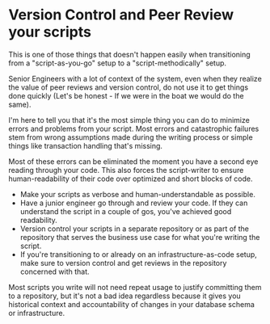 # Version Control and Peer Review your scripts

This is one of those things that doesn't happen easily when transitioning from a "script-as-you-go" setup to a "script-methodically" setup.

Senior Engineers with a lot of context of the system, even when they realize the value of peer reviews and version control, do not use it to get things done quickly (Let's be honest - If we were in the boat we would do the same).

I'm here to tell you that it's the most simple thing you can do to minimize errors and problems from your script. Most errors and catastrophic failures stem from wrong assumptions made during the writing process or simple things like transaction handling that's missing.

Most of these errors can be eliminated the moment you have a second eye reading through your code.
This also forces the script-writer to ensure human-readability of their code over optimized and short blocks of code.

- Make your scripts as verbose and human-understandable as possible.
- Have a junior engineer go through and review your code. If they can understand the script in a couple of gos, you've achieved good readability.
- Version control your scripts in a separate repository or as part of the repository that serves the business use case for what you're writing the script.
- If you're transitioning to or already on an infrastructure-as-code setup, make sure to version control and get reviews in the repository concerned with that.

Most scripts you write will not need repeat usage to justify committing them to a repository, but it's not a bad idea regardless because it gives you historical context and accountability of changes in your database schema or infrastructure.